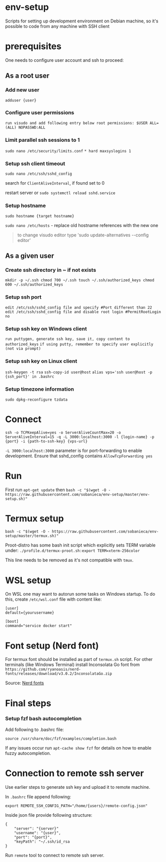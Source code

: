 # env-setup

Scripts for setting up development environment on Debian machine, so it's possible to code from any machine with SSH client

# prerequisites

One needs to configure user account and ssh to proceed:

## As a root user

### Add new user
`adduser {user}`

### Configure user permissions
`run visudo and add following entry below root permissions: $USER ALL=(ALL) NOPASSWD:ALL`

### Limit parallel ssh sessions to 1
`sudo nano /etc/security/limits.conf`
`* hard maxsyslogins 1`

### Setup ssh client timeout

`sudo nano /etc/ssh/sshd_config`

search for `ClientAliveInterval`, if found set to 0

restart server or `sudo systemctl reload sshd.service`

### Setup hostname

`sudo hostname {target hostname}`

`sudo nano /etc/hosts` - replace old hostname references with the new one

>to change visudo editor type 'sudo update-alternatives --config editor'

## As a given user

### Create ssh directory in ~ if not exists
`mkdir -p ~/.ssh
chmod 700 ~/.ssh
touch ~/.ssh/authorized_keys
chmod 600 ~/.ssh/authorized_keys`

### Setup ssh port
`edit /etc/ssh/sshd_config file and specify #Port different than 22`
`edit /etc/ssh/sshd_config file and disable root login #PermitRootLogin no`

### Setup ssh key on Windows client
`run puttygen, generate ssh key, save it, copy content to authorized_keys`
`if using putty, remember to specify user explicitly (not via prompt)`

### Setup ssh key on Linux client
`ssh-keygen -t rsa`
`ssh-copy-id user@host`
`alias vps='ssh user@host -p {ssh_port}' in .bashrc`

### Setup timezone information
`sudo dpkg-reconfigure tzdata`

# Connect

`ssh -o TCPKeepAlive=yes -o ServerAliveCountMax=20 -o ServerAliveInterval=15 -q -L 3000:localhost:3000 -l {login-name} -p {port} -i {path-to-ssh-key} {vps-url}`

`-L 3000:localhost:3000` parameter is for port-forwarding to enable development. Ensure that sshd_config contains `AllowTcpForwarding yes`

# Run

First run `apt-get update` then
`bash -c "$(wget -O - https://raw.githubusercontent.com/sobanieca/env-setup/master/env-setup.sh)"`

# Termux setup

`bash -c "$(wget -O - https://raw.githubusercontent.com/sobanieca/env-setup/master/termux.sh)"`

Proot-distro has some bash init script which explicitly sets TERM variable under:
`./profile.d/termux-proot.sh:export TERM=xterm-256color`

This line needs to be removed as it's not compatible with `tmux`.

# WSL setup

On WSL one may want to autorun some tasks on Windows startup. To do this, create `/etc/wsl.conf` file with content like:

```
[user]
default={yourusername}

[boot]
command="service docker start"
```

# Font setup (Nerd font)

For termux font should be installed as part of `termux.sh` script. For other terminals (like Windows Terminal) install 
Inconsolata Go font from `https://github.com/ryanoasis/nerd-fonts/releases/download/v3.0.2/InconsolataGo.zip`

Source: [Nerd fonts](https://www.nerdfonts.com/font-downloads)

# Final steps

### Setup fzf bash autocompletion

Add following to .bashrc file:

`source /usr/share/doc/fzf/examples/completion.bash`

If any issues occur run `apt-cache show fzf` for details on how to enable fuzzy autocompletion.

# Connection to remote ssh server

Use earlier steps to generate ssh key and upload it to remote machine.

In `.bashrc` file append following:

```
export REMOTE_SSH_CONFIG_PATH="/home/{users}/remote-config.json"
```

Inside json file provide following structure:

```
{
    "server": "{server}"
    "username": "{user}",
    "port": "{port}",
    "keyPath": "~/.ssh/id_rsa
}
```

Run `remote` tool to connect to remote ssh server.
